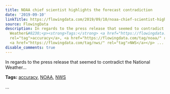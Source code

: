 ```yaml
---
title: NOAA chief scientist highlights the forecast contradiction
date: '2019-09-10'
linkTitle: https://flowingdata.com/2019/09/10/noaa-chief-scientist-highlights-the-forecast-contradiction/
source: FlowingData
description: In regards to the press release that seemed to contradict the National
  Weather&#8230;<p><strong>Tags:</strong> <a href="https://flowingdata.com/tag/accuracy/"
  rel="tag">accuracy</a>, <a href="https://flowingdata.com/tag/noaa/" rel="tag">NOAA</a>,
  <a href="https://flowingdata.com/tag/nws/" rel="tag">NWS</a></p> ...
disable_comments: true
---
```

In regards to the press release that seemed to contradict the National Weather&#8230;<p><strong>Tags:</strong> <a href="https://flowingdata.com/tag/accuracy/" rel="tag">accuracy</a>, <a href="https://flowingdata.com/tag/noaa/" rel="tag">NOAA</a>, <a href="https://flowingdata.com/tag/nws/" rel="tag">NWS</a></p> ...